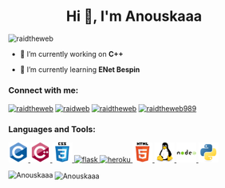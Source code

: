 <h1 align="center">Hi 👋, I'm Anouskaaa</h1>

<p align="left"> <img src="https://komarev.com/ghpvc/?username=raidtheweb&label=Profile%20views&color=0e75b6&style=flat" alt="raidtheweb" /> </p>

- 🔭 I’m currently working on **C++**

- 🌱 I’m currently learning **ENet Bespin**

<h3 align="left">Connect with me:</h3>
<p align="left">
<a href="https://codepen.io/raidtheweb" target="blank"><img align="center" src="https://raw.githubusercontent.com/rahuldkjain/github-profile-readme-generator/master/src/images/icons/Social/codepen.svg" alt="raidtheweb" height="30" width="40" /></a>
<a href="https://twitter.com/raidweb" target="blank"><img align="center" src="https://raw.githubusercontent.com/rahuldkjain/github-profile-readme-generator/master/src/images/icons/Social/twitter.svg" alt="raidweb" height="30" width="40" /></a>
<a href="https://stackoverflow.com/users/12587861" target="blank"><img align="center" src="https://raw.githubusercontent.com/rahuldkjain/github-profile-readme-generator/master/src/images/icons/Social/stack-overflow.svg" alt="raidtheweb" height="30" width="40" /></a>
<a href="https://instagram.com/raidtheweb989" target="blank"><img align="center" src="https://raw.githubusercontent.com/rahuldkjain/github-profile-readme-generator/master/src/images/icons/Social/instagram.svg" alt="raidtheweb989" height="30" width="40" /></a>
</p>

<h3 align="left">Languages and Tools:</h3>
<p align="left"> </a> <a href="https://www.cprogramming.com/" target="_blank"> <img src="https://raw.githubusercontent.com/devicons/devicon/master/icons/c/c-original.svg" alt="c" width="40" height="40"/> </a> <a href="https://www.w3schools.com/cpp/" target="_blank"> <img src="https://raw.githubusercontent.com/devicons/devicon/master/icons/cplusplus/cplusplus-original.svg" alt="cplusplus" width="40" height="40"/> </a> <a href="https://www.w3schools.com/css/" target="_blank"> <img src="https://raw.githubusercontent.com/devicons/devicon/master/icons/css3/css3-original-wordmark.svg" alt="css3" width="40" height="40"/> </a> <a href="https://flask.palletsprojects.com/" target="_blank"> <img src="https://www.vectorlogo.zone/logos/pocoo_flask/pocoo_flask-icon.svg" alt="flask" width="40" height="40"/> </a> </a> <a href="https://heroku.com" target="_blank"> <img src="https://www.vectorlogo.zone/logos/heroku/heroku-icon.svg" alt="heroku" width="40" height="40"/> </a> <a href="https://www.w3.org/html/" target="_blank"> <img src="https://raw.githubusercontent.com/devicons/devicon/master/icons/html5/html5-original-wordmark.svg" alt="html5" width="40" height="40"/> </a> <a href="https://www.linux.org/" target="_blank"> <img src="https://raw.githubusercontent.com/devicons/devicon/master/icons/linux/linux-original.svg" alt="linux" width="40" height="40"/> </a> <a href="https://nodejs.org" target="_blank"> <img src="https://raw.githubusercontent.com/devicons/devicon/master/icons/nodejs/nodejs-original-wordmark.svg" alt="nodejs" width="40" height="40"/> </a> <a href="https://www.python.org" target="_blank"> <img src="https://raw.githubusercontent.com/devicons/devicon/master/icons/python/python-original.svg" alt="python" width="40" height="40"/> </a> </p>

<p><img align="left" src="[https://github-readme-stats.vercel.app/api/top-langs?username=Anouskaaa&show_icons=true&locale=en&layout=compact](https://github-readme-stats.vercel.app/api/top-langs?username=Anouskaaa&show_icons=true&locale=en&layout=compact)" alt="Anouskaaa" /></p>

<p>&nbsp;<img align="center" src="[https://github-readme-stats.vercel.app/api?username=Anouskaaa&show_icons=true&locale=en](https://github-readme-stats.vercel.app/api?username=Anouskaaa&show_icons=true&locale=en)" alt="Anouskaaa" /></p>
